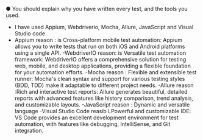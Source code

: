 ●	You should explain why you have written every test, and the tools you used.
- I have used Appium, Webdriverio, Mocha, Allure, JavaScript and Visual Studio code
- Appium
reason : is  Cross-platform mobile test automation: Appium allows you to write tests that run on both iOS and Android platforms using a single API.
-WebdriverIO
reason: is Versatile test automation framework: WebdriverIO offers a comprehensive solution for testing web, mobile, and desktop applications, providing a flexible foundation for your automation efforts.
-Mocha
reason : Flexible and extensible test runner: Mocha's clean syntax and support for various testing styles (BDD, TDD) make it adaptable to different project needs.
-Allure
reason :Rich and interactive test reports: Allure generates beautiful, detailed reports with advanced features like history comparison, trend analysis, and customizable layouts.
-JavaScript
reason : Dynamic and versatile language
-Visual Studio Code
reasib LPowerful and customizable IDE: VS Code provides an excellent development environment for test automation, with features like debugging, IntelliSense, and Git integration.
